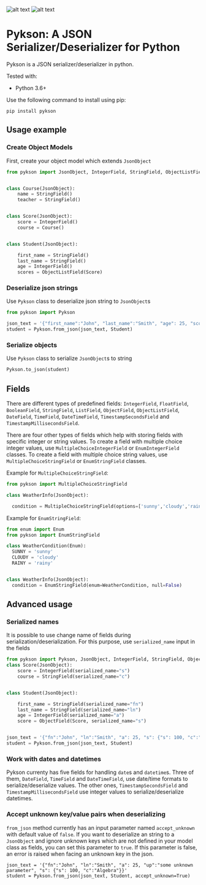 ![alt text][pypi_version] ![alt text][licence_version]

# Pykson: A JSON Serializer/Deserializer for Python

Pykson is a JSON serializer/deserializer in python.

Tested with:
* Python 3.6+

Use the following command to install using pip:
```
pip install pykson
```

## Usage example
### Create Object Models
First, create your object model which extends `JsonObject`
```python
from pykson import JsonObject, IntegerField, StringField, ObjectListField


class Course(JsonObject):
    name = StringField()
    teacher = StringField()


class Score(JsonObject):
    score = IntegerField()
    course = Course()


class Student(JsonObject):

    first_name = StringField()
    last_name = StringField()
    age = IntegerField()
    scores = ObjectListField(Score)

```

### Deserialize json strings
Use `Pykson` class to deserialize json string to `JsonObject`s
```python
from pykson import Pykson

json_text = '{"first_name":"John", "last_name":"Smith", "age": 25, "scores": [ {"course": {"name": "Algebra", "teacher" :"Mr. Schmidt"}, "score": 100}, {"course": {"name": "Statistics", "teacher": "Mrs. Lee"}, "score": 90} ]}'
student = Pykson.from_json(json_text, Student)
```

### Serialize objects
Use `Pykson` class to serialize `JsonObject`s to string
```python
Pykson.to_json(student)
```
## Fields
There are different types of predefined fields: `IntegerField`, `FloatField`, `BooleanField`, `StringField`, `ListField`, `ObjectField`, `ObjectListField`, `DateField`, `TimeField`, `DateTimeField`, `TimestampSecondsField` and `TimestampMillisecondsField`.

There are four other types of fields which help with storing fields with specific integer or string values. To create a field with multiple choice integer values, use `MultipleChoiceIntegerField` or `EnumIntegerField` classes. To create a field with multiple choice string values, use `MultipleChoiceStringField` or `EnumStringField` classes.

Example for `MultipleChoiceStringField`:
```python
from pykson import MultipleChoiceStringField

class WeatherInfo(JsonObject):

  condition = MultipleChoiceStringField(options=['sunny','cloudy','rainy'], null=False)

```

Example for `EnumStringField`:
```python
from enum import Enum
from pykson import EnumStringField

class WeatherCondition(Enum):
  SUNNY = 'sunny'
  CLOUDY = 'cloudy'
  RAINY = 'rainy'


class WeatherInfo(JsonObject):
  condition = EnumStringField(enum=WeatherCondition, null=False)

```



## Advanced usage

### Serialized names
It is possible to use change name of fields during serialization/deserialization. For this purpose, use `serialized_name` input in the fields
```python
from pykson import Pykson, JsonObject, IntegerField, StringField, ObjectField
class Score(JsonObject):
    score = IntegerField(serialized_name="s")
    course = StringField(serialized_name="c")


class Student(JsonObject):

    first_name = StringField(serialized_name="fn")
    last_name = StringField(serialized_name="ln")
    age = IntegerField(serialized_name="a")
    score = ObjectField(Score, serialized_name="s")


json_text = '{"fn":"John", "ln":"Smith", "a": 25, "s": {"s": 100, "c":"Algebra"}}'
student = Pykson.from_json(json_text, Student)
```

### Work with dates and datetimes
Pykson currenty has five fields for handling `date`s and `datetime`s.
Three of them, `DateField`, `TimeField` and `DateTimeField`, use date/time formats to serialize/deserialize values. The other ones, `TimestampSecondsField` and `TimestampMillisecondsField` use integer values to serialize/deserialize datetimes.


### Accept unknown key/value pairs when deserializing
`from_json` method currently has an input parameter named `accept_unknown` with default value of `false`. If you want to deserialize an string to a `JsonObject` and ignore unknown keys which are not defined in your model class as fields, you can set this parameter to `true`. If this parameter is false, an error is raised when facing an unknown key in the json.

```
json_text = '{"fn":"John", "ln":"Smith", "a": 25, "up":"some unknown parameter", "s": {"s": 100, "c":"Algebra"}}'
student = Pykson.from_json(json_text, Student, accept_unknown=True)
```

[pypi_version]: https://img.shields.io/pypi/v/pykson.svg "PYPI version"
[licence_version]: https://img.shields.io/badge/license-MIT%20v2-brightgreen.svg "MIT Licence"
